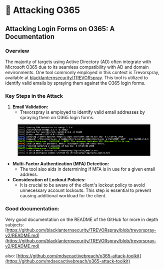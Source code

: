 # 🌟 Attacking O365

## Attacking Login Forms on O365: A Documentation

### Overview

The majority of targets using Active Directory (AD) often integrate with Microsoft O365 due to its seamless compatibility with AD and domain environments. One tool commonly employed in this context is Trevorspray, available at [blacklanternsecurity/TREVORspray](https://github.com/blacklanternsecurity/TREVORspray). This tool is utilized to identify valid emails by spraying them against the O365 login forms.

### Key Steps in the Attack

1. **Email Validation:**
   * Trevorspray is employed to identify valid email addresses by spraying them on O365 login forms.

<figure><img src="../../../../.gitbook/assets/image (178).png" alt=""><figcaption></figcaption></figure>

* **Multi-Factor Authentication (MFA) Detection:**
  * The tool also aids in determining if MFA is in use for a given email address.
* **Consideration of Lockout Policies:**
  * It is crucial to be aware of the client's lockout policy to avoid unnecessary account lockouts. This step is essential to prevent causing additional workload for the client.

### Good documentation:

Very good documentation on the README of the GitHub for more in depth subjects: [https://github.com/blacklanternsecurity/TREVORspray/blob/trevorspray-v2/README.md](https://github.com/blacklanternsecurity/TREVORspray/blob/trevorspray-v2/README.md)

also: [https://github.com/mdsecactivebreach/o365-attack-toolkit](https://github.com/mdsecactivebreach/o365-attack-toolkit)
